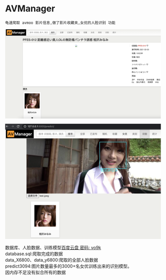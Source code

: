# AVManager
    龟速爬取 avmoo 影片信息,做了影片收藏夹,女优的人脸识别 功能


![image](https://github.com/Cinvin/AVManager/blob/master/src/img/movie.png "详情页")

![image](https://github.com/Cinvin/AVManager/blob/master/src/img/face.png "识别页")

数据库、人脸数据、训练模型[百度云盘  密码: vo9k](https://pan.baidu.com/s/1EGjdhzQcTSJ27ISqJBLBuA)  
database.sql:爬取完成的数据  
data_X6800、data_y6800:爬取的全部人脸数据  
predict3094:图片数量最多的3000+名女优训练出来的识别模型。  
因内存不足没有拟合所有的数据
